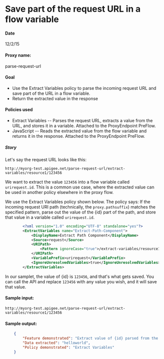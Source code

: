 # Save part of the request URL in a flow variable

#### Date 
12/2/15

#### Proxy name:
parse-request-url

#### Goal 

* Use the Extract Variables policy to parse the incoming request URL and save part of the URL in a flow variable. 
* Return the extracted value in the response

#### Policies used

* Extract Variables -- Parses the request URL, extracts a value from the URL, and stores it in a variable. Attached to the ProxyEndpoint PreFlow.
* JavaScript -- Reads the extracted value from the flow variable and returns it in the response. Attached to the ProxyEndpoint PreFlow.

##### Story

Let's say the request URL looks like this:

`http://myorg-test.apigee.net/parse-request-url/extract-variables/resource1/123456`

We want to extract the value `123456` into a flow variable called `urirequest.id`. This is a common use case, where the extracted value can be used in another policy elsewhere in the proxy flow.

We use the Extract Variables policy shown below. The policy says: If the incoming request URI path (technically, the `proxy.pathsuffix`) matches the specified pattern, parse out the value of the {id} part of the path, and store that value in a variable called `urirequest.id`. 

```xml
        <?xml version="1.0" encoding="UTF-8" standalone="yes"?>
        <ExtractVariables name="Extract-Path-Component">
            <DisplayName>Extract Path Component</DisplayName>
            <Source>request</Source>
            <URIPath>
                <Pattern ignoreCase="true">/extract-variables/resource1/{id}</Pattern>
            </URIPath>
            <VariablePrefix>urirequest</VariablePrefix>
            <IgnoreUnresolvedVariables>true</IgnoreUnresolvedVariables>
        </ExtractVariables>
```

In our samplet, the value of {id} is `123456`, and that's what gets saved. You can call the API and replace `123456` with any value you wish, and it will save that value. 


#### Sample input:

`http://myorg-test.apigee.net/parse-request-url/extract-variables/resource1/123456`

#### Sample output:

```json
    {
        "Feature demonstrated": "Extract value of {id} parsed from the proxypath.suffix: /extract-variables/resource1/{id}.",
        "Data extracted": "helloworld",
        "Policy demonstrated": "Extract Variables"
    }
```
